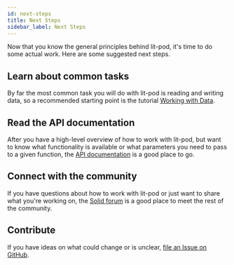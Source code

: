 ```yaml
---
id: next-steps
title: Next Steps
sidebar_label: Next Steps
---
```


Now that you know the general principles behind lit-pod, it's time to do some actual work. Here are some suggested next steps.

## Learn about common tasks

By far the most common task you will do with lit-pod is reading and writing data, so a recommended starting point is the tutorial [Working with Data](../tutorials/working-with-data.md).

## Read the API documentation

After you have a high-level overview of how to work with lit-pod, but want to know what functionality is available or what parameters you need to pass to a given function, the [API documentation](../api/index.md) is a good place to go.

## Connect with the community

If you have questions about how to work with lit-pod or just want to share what you're working on, the [Solid forum](https://forum.solidproject.org) is a good place to meet the rest of the community.

## Contribute

If you have ideas on what could change or is unclear, [file an Issue on GitHub](https://github.com/inrupt/lit-pod/issues/new/choose).

